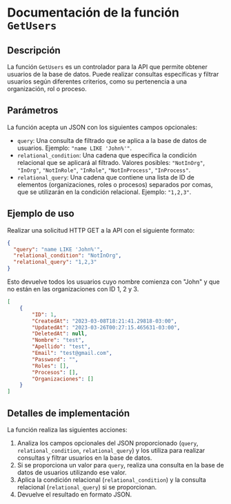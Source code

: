 Documentación de la función `GetUsers`
======================================

Descripción
-----------

La función `GetUsers` es un controlador para la API que permite obtener usuarios de la base de datos. Puede realizar
consultas específicas y filtrar usuarios según diferentes criterios, como su pertenencia a una organización, rol o
proceso.

Parámetros
----------

La función acepta un JSON con los siguientes campos opcionales:

* `query`: Una consulta de filtrado que se aplica a la base de datos de usuarios. Ejemplo: `"name LIKE 'John%'"`.
* `relational_condition`: Una cadena que especifica la condición relacional que se aplicará al filtrado. Valores
  posibles: `"NotInOrg"`, `"InOrg"`, `"NotInRole"`, `"InRole"`, `"NotInProcess"`, `"InProcess"`.
* `relational_query`: Una cadena que contiene una lista de ID de elementos (organizaciones, roles o procesos) separados
  por comas, que se utilizarán en la condición relacional. Ejemplo: `"1,2,3"`.

Ejemplo de uso
--------------

Realizar una solicitud HTTP GET a la API con el siguiente formato:

```json
{
  "query": "name LIKE 'John%'",
  "relational_condition": "NotInOrg",
  "relational_query": "1,2,3"
}
```

Esto devuelve todos los usuarios cuyo nombre comienza con "John" y que no están en las organizaciones con ID 1, 2 y 3.

```json
[
    {
        "ID": 1,
        "CreatedAt": "2023-03-08T18:21:41.29818-03:00",
        "UpdatedAt": "2023-03-26T00:27:15.465631-03:00",
        "DeletedAt": null,
        "Nombre": "test",
        "Apellido": "test",
        "Email": "test@gmail.com",
        "Password": "",
        "Roles": [],
        "Procesos": [],
        "Organizaciones": []
    }
]
```

Detalles de implementación
--------------------------

La función realiza las siguientes acciones:

1. Analiza los campos opcionales del JSON proporcionado (`query`, `relational_condition`, `relational_query`) y los
   utiliza para realizar consultas y filtrar usuarios en la base de datos.
2. Si se proporciona un valor para `query`, realiza una consulta en la base de datos de usuarios utilizando ese valor.
3. Aplica la condición relacional (`relational_condition`) y la consulta relacional (`relational_query`) si se
   proporcionan.
4. Devuelve el resultado en formato JSON.